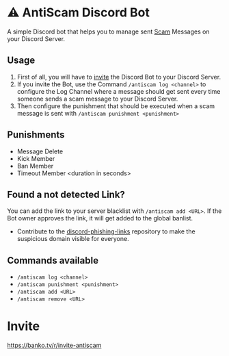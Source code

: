 # ⚠️ AntiScam Discord Bot

A simple Discord bot that helps you to manage sent [Scam](https://de.wikipedia.org/wiki/Scam) Messages on your Discord Server.

## Usage

1. First of all, you will have to [invite](https://banko.tv/r/invite-antiscam) the Discord Bot to your Discord Server.
1. If you invite the Bot, use the Command `/antiscam log <channel>` to configure the Log Channel where a message should get sent every time someone sends a scam message to your Discord Server.
1. Then configure the punishment that should be executed when a scam message is sent with `/antiscam punishment <punishment>`

## Punishments

- Message Delete
- Kick Member
- Ban Member
- Timeout Member \<duration in seconds\>

## Found a not detected Link?

You can add the link to your server blacklist with `/antiscam add <URL>`. If the Bot owner approves the link, it will get added to the global banlist.

- Contribute to the [discord-phishing-links](https://github.com/nikolaischunk/discord-phishing-links) repository to make the suspicious domain visible for everyone.

## Commands available

- `/antiscam log <channel>`
- `/antiscam punishment <punishment>`
- `/antiscam add <URL>`
- `/antiscam remove <URL>`

# Invite

https://banko.tv/r/invite-antiscam
